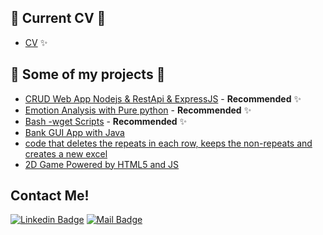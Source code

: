 

## 📎 Current CV 📎

- [CV](https://github.com/sefaenesergin/CV)  ✨


## 🎨  Some of my projects  🎨 

- [CRUD Web App Nodejs & RestApi & ExpressJS](https://github.com/sefaenesergin/crudWithNodejs) - **Recommended** ✨
- [Emotion Analysis with Pure python](https://github.com/sefaenesergin/pure-emotion-analysis-with-python) - **Recommended** ✨
- [Bash -wget Scripts](https://github.com/sefaenesergin/shell-zenity-wgetApp-) - **Recommended** ✨
- [Bank GUI App with Java](https://github.com/sefaenesergin/bankGUIappWithJava) 
- [code that deletes the repeats in each row, keeps the non-repeats and creates a new excel](https://github.com/sefaenesergin/find_diff_chars_in_each_line_excel)
- [2D Game Powered by HTML5 and JS](https://github.com/sefaenesergin/sefaenesergin.github.io)
 
## Contact Me!

[![Linkedin Badge](https://img.shields.io/badge/linkedin-%230077B5.svg?&style=for-the-badge&logo=linkedin&logoColor=white)](https://www.linkedin.com/in/sefa-enes-ergin)
[![Mail Badge](https://img.shields.io/badge/email-c14438?style=for-the-badge&logo=Gmail&logoColor=white&link=mailto:sefaenesergin@gmail.com)](mailto:sefaenesergin@gmail.com)
